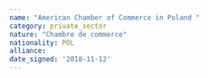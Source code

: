 ```yaml
---
name: "American Chamber of Commerce in Poland "
category: private_sector
nature: "Chambre de commerce"
nationality: POL
alliance: 
date_signed: '2018-11-12'
---
```

    